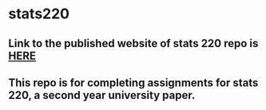 # stats220

## Link to the published website of stats 220 repo is [HERE](https://bananastats.github.io/stats220/)

## This repo is for completing assignments for stats 220, a second year university paper.
